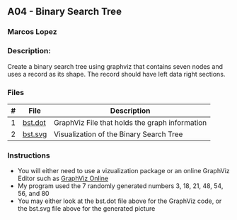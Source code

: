 ## A04 - Binary Search Tree
### Marcos Lopez
### Description:

Create a binary search tree using graphviz that contains seven nodes and uses a record as its shape. The record should have left data right sections.

### Files

|   #   | File              | Description                                        |
| :---: | ----------------  | -------------------------------------------------- |
|   1   | [bst.dot ](https://github.com/mdl0100/4883-SoftwareTools-Lopez/blob/main/Assignments/A01/bst.dot) | GraphViz File that holds the graph information     |
|   2   | [bst.svg  ](https://github.com/mdl0100/4883-SoftwareTools-Lopez/blob/main/Assignments/A01/bst.svg) | Visualization of the Binary Search Tree            |

### Instructions

- You will either need to use a vizualization package or an online GraphViz Editor such as [GraphViz Online](https://dreampuf.github.io/GraphvizOnline/)
- My program used the 7 randomly generated numbers 3, 18, 21, 48, 54, 56, and 80
- You may either look at the bst.dot file above for the GraphViz code, or the bst.svg file above for the generated picture

